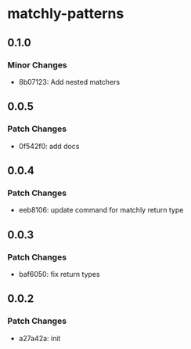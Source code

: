 # matchly-patterns

## 0.1.0

### Minor Changes

- 8b07123: Add nested matchers

## 0.0.5

### Patch Changes

- 0f542f0: add docs

## 0.0.4

### Patch Changes

- eeb8106: update command for matchly return type

## 0.0.3

### Patch Changes

- baf6050: fix return types

## 0.0.2

### Patch Changes

- a27a42a: init
